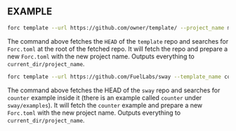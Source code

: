 <!-- markdownlint-disable MD041 -->

## EXAMPLE

```sh
forc template --url https://github.com/owner/template/ --project_name my_example_project
```

The command above fetches the `HEAD` of the `template` repo and searches for `Forc.toml` at the root of the fetched repo. It will fetch the repo and prepare a new `Forc.toml` with the new project name. Outputs everything to `current_dir/project_name`.

```sh
forc template --url https://github.com/FuelLabs/sway --template_name counter --project_name my_example_project
```

The command above fetches the HEAD of the `sway` repo and searches for `counter` example inside it (there is an example called `counter` under `sway/examples`). It will fetch the `counter` example and prepare a new `Forc.toml` with the new project name. Outputs everything to `current_dir/project_name`.
